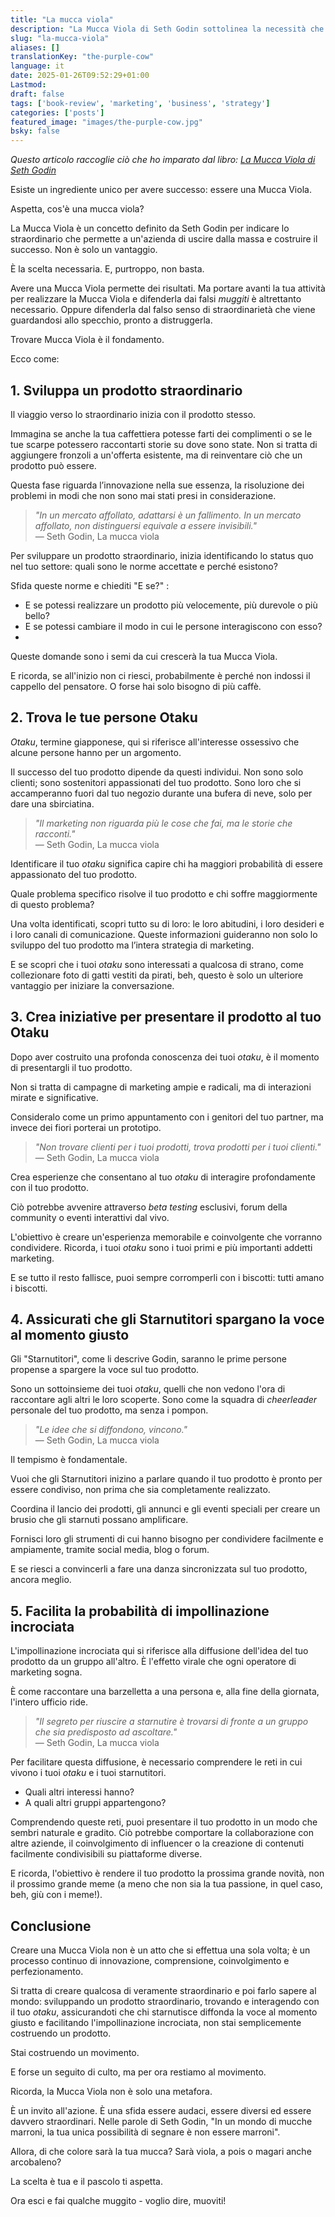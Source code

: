```yaml
---
title: "La mucca viola"
description: "La Mucca Viola di Seth Godin sottolinea la necessità che le aziende si distinguano e abbiano successo."
slug: "la-mucca-viola"
aliases: []
translationKey: "the-purple-cow"
language: it
date: 2025-01-26T09:52:29+01:00
Lastmod: 
draft: false 
tags: ['book-review', 'marketing', 'business', 'strategy']
categories: ['posts']
featured_image: "images/the-purple-cow.jpg"
bsky: false
---
```

*Questo articolo raccoglie ciò che ho imparato dal libro: [La Mucca Viola di Seth Godin](https://amzn.to/40LVevK)*

Esiste un ingrediente unico per avere successo: essere una Mucca Viola.

Aspetta, cos'è una mucca viola? 

La Mucca Viola è un concetto definito da Seth Godin per indicare lo straordinario che permette a un'azienda di uscire dalla massa e costruire il successo. Non è solo un vantaggio.

È la scelta necessaria.
E, purtroppo, non basta.

Avere una Mucca Viola permette dei risultati. Ma portare avanti la tua attività per realizzare la Mucca Viola e difenderla dai falsi *muggiti* è altrettanto necessario. Oppure difenderla dal falso senso di straordinarietà che viene guardandosi allo specchio, pronto a distruggerla.

Trovare Mucca Viola è il fondamento.

Ecco come:

## 1. Sviluppa un prodotto straordinario
Il viaggio verso lo straordinario inizia con il prodotto stesso.

Immagina se anche la tua caffettiera potesse farti dei complimenti o se le tue scarpe potessero raccontarti storie su dove sono state. Non si tratta di aggiungere fronzoli a un'offerta esistente, ma di reinventare ciò che un prodotto può essere.

Questa fase riguarda l’innovazione nella sue essenza, la risoluzione dei problemi in modi che non sono mai stati presi in considerazione.

> *"In un mercato affollato, adattarsi è un fallimento. In un mercato affollato, non distinguersi equivale a essere invisibili."* <br>
> — Seth Godin, La mucca viola

Per sviluppare un prodotto straordinario, inizia identificando lo status quo nel tuo settore: quali sono le norme accettate e perché esistono?

Sfida queste norme e chiediti "E se?" :
* E se potessi realizzare un prodotto più velocemente, più durevole o più bello?
* E se potessi cambiare il modo in cui le persone interagiscono con esso?
* 
Queste domande sono i semi da cui crescerà la tua Mucca Viola.

E ricorda, se all'inizio non ci riesci, probabilmente è perché non indossi il cappello del pensatore. O forse hai solo bisogno di più caffè.

## 2. Trova le tue persone Otaku
*Otaku*, termine giapponese, qui si riferisce all'interesse ossessivo che alcune persone hanno per un argomento.

Il successo del tuo prodotto dipende da questi individui. Non sono solo clienti; sono sostenitori appassionati del tuo prodotto. Sono loro che si accamperanno fuori dal tuo negozio durante una bufera di neve, solo per dare una sbirciatina.

> *"Il marketing non riguarda più le cose che fai, ma le storie che racconti."* <br>
> — Seth Godin, La mucca viola

Identificare il tuo *otaku* significa capire chi ha maggiori probabilità di essere appassionato del tuo prodotto.

Quale problema specifico risolve il tuo prodotto e chi soffre maggiormente di questo problema? 

Una volta identificati, scopri tutto su di loro: le loro abitudini, i loro desideri e i loro canali di comunicazione. Queste informazioni guideranno non solo lo sviluppo del tuo prodotto ma l’intera strategia di marketing.

E se scopri che i tuoi *otaku* sono interessati a qualcosa di strano, come collezionare foto di gatti vestiti da pirati, beh, questo è solo un ulteriore vantaggio per iniziare la conversazione.

## 3. Crea iniziative per presentare il prodotto al tuo Otaku
Dopo aver costruito una profonda conoscenza dei tuoi *otaku*, è il momento di presentargli il tuo prodotto.

Non si tratta di campagne di marketing ampie e radicali, ma di interazioni mirate e significative. 

Consideralo come un primo appuntamento con i genitori del tuo partner, ma invece dei fiori porterai un prototipo.

> *"Non trovare clienti per i tuoi prodotti, trova prodotti per i tuoi clienti."* <br>
> — Seth Godin, La mucca viola

Crea esperienze che consentano al tuo *otaku* di interagire profondamente con il tuo prodotto.

Ciò potrebbe avvenire attraverso *beta testing* esclusivi, forum della community o eventi interattivi dal vivo. 

L'obiettivo è creare un'esperienza memorabile e coinvolgente che vorranno condividere. Ricorda, i tuoi *otaku* sono i tuoi primi e più importanti addetti marketing.

E se tutto il resto fallisce, puoi sempre corromperli con i biscotti: tutti amano i biscotti.

## 4. Assicurati che gli Starnutitori spargano la voce al momento giusto
Gli "Starnutitori", come li descrive Godin, saranno le prime persone propense a spargere la voce sul tuo prodotto.

Sono un sottoinsieme dei tuoi *otaku*, quelli che non vedono l'ora di raccontare agli altri le loro scoperte. Sono come la squadra di *cheerleader* personale del tuo prodotto, ma senza i pompon.

> *"Le idee che si diffondono, vincono."*<br>
> — Seth Godin, La mucca viola

Il tempismo è fondamentale.

Vuoi che gli Starnutitori inizino a parlare quando il tuo prodotto è pronto per essere condiviso, non prima che sia completamente realizzato.

Coordina il lancio dei prodotti, gli annunci e gli eventi speciali per creare un brusio che gli starnuti possano amplificare. 

Fornisci loro gli strumenti di cui hanno bisogno per condividere facilmente e ampiamente, tramite social media, blog o forum.

E se riesci a convincerli a fare una danza sincronizzata sul tuo prodotto, ancora meglio.

## 5. Facilita la probabilità di impollinazione incrociata
L'impollinazione incrociata qui si riferisce alla diffusione dell'idea del tuo prodotto da un gruppo all'altro.
È l'effetto virale che ogni operatore di marketing sogna. 

È come raccontare una barzelletta a una persona e, alla fine della giornata, l'intero ufficio ride.

> *"Il segreto per riuscire a starnutire è trovarsi di fronte a un gruppo che sia predisposto ad ascoltare."*<br>
> — Seth Godin, La mucca viola

Per facilitare questa diffusione, è necessario comprendere le reti in cui vivono i tuoi *otaku* e i tuoi starnutitori.

- Quali altri interessi hanno?
- A quali altri gruppi appartengono?

Comprendendo queste reti, puoi presentare il tuo prodotto in un modo che sembri naturale e gradito. Ciò potrebbe comportare la collaborazione con altre aziende, il coinvolgimento di influencer o la creazione di contenuti facilmente condivisibili su piattaforme diverse.

E ricorda, l'obiettivo è rendere il tuo prodotto la prossima grande novità, non il prossimo grande meme (a meno che non sia la tua passione, in quel caso, beh, giù con i meme!).

## Conclusione
Creare una Mucca Viola non è un atto che si effettua una sola volta; è un processo continuo di innovazione, comprensione, coinvolgimento e perfezionamento.

Si tratta di creare qualcosa di veramente straordinario e poi farlo sapere al mondo: sviluppando un prodotto straordinario, trovando e interagendo con il tuo *otaku*, assicurandoti che chi starnutisce diffonda la voce al momento giusto e facilitando l'impollinazione incrociata, non stai semplicemente costruendo un prodotto.

Stai costruendo un movimento.

E forse un seguito di culto, ma per ora restiamo al movimento.

Ricorda, la Mucca Viola non è solo una metafora.

È un invito all'azione. È una sfida essere audaci, essere diversi ed essere davvero straordinari. Nelle parole di Seth Godin, "In un mondo di mucche marroni, la tua unica possibilità di segnare è non essere marroni".

Allora, di che colore sarà la tua mucca? Sarà viola, a pois o magari anche arcobaleno?

La scelta è tua e il pascolo ti aspetta.

Ora esci e fai qualche muggito - voglio dire, muoviti!